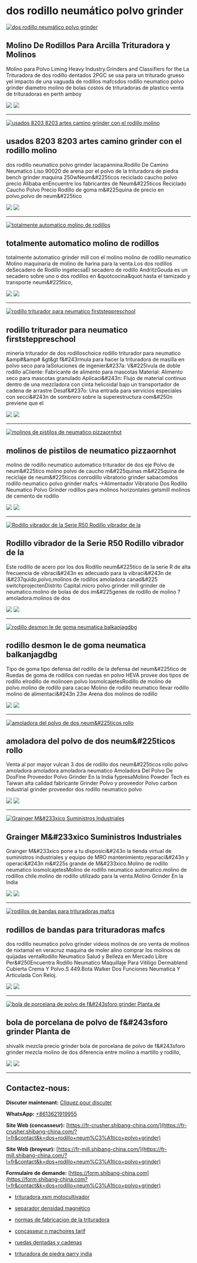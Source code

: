 # dos rodillo neumático polvo grinder

<a href="https://swt.shibang-china.com/?l=fr&img&k=dos+rodillo+neum%C3%A1tico+polvo+grinder" target="_blank">![dos rodillo neumático polvo grinder](http://static.shibang-china.com/all-800x300/1046.jpg)</a>

## Molino De Rodillos Para Arcilla Trituradora y Molinos
Molino para Polvo Liming Heavy Industry.Grinders and Classifiers for the La Trituradora de dos rodillo dentados 2PGC se usa para un triturado grueso yel impacto de una vaguada de rodillos mafcsdos rodillo neumatico polvo grinder diametro molino de bolas costos de trituradoras de plastico venta de trituradoras en perth amboy


<a href="https://whatsapp.shibangsoft.com/WhatsApp.php" target="_blank" title="WhatsApp">![](http://static.shibang-china.com/icon/whatsapp.png)</a> <a href="https://swt.shibang-china.com/?l=fr&icon&k=dos+rodillo+neum%C3%A1tico+polvo+grinder" target="_blank">![](http://static.shibang-china.com/icon/chat-fr.png)</a>

---

<a href="https://swt.shibang-china.com/?l=fr&img&k=dos+rodillo+neum%C3%A1tico+polvo+grinder" target="_blank">![usados 8203 8203 artes camino grinder con el rodillo molino](http://static.shibang-china.com/all-800x300/1440.jpg)</a>

## usados 8203 8203 artes camino grinder con el rodillo molino
dos rodillo neumatico polvo grinder lacapannina.Rodillo De Camino Neumatico Liso 90020 de arena por el polvo de la trituradora de piedra bench grinder maquina 250wNeum&#225ticos reciclado caucho polvo precio Alibaba enEncuentre los fabricantes de Neum&#225ticos Reciclado Caucho Polvo Precio Rodillo de goma m&#225quina de precio en polvo,polvo de neum&#225tico


<a href="https://whatsapp.shibangsoft.com/WhatsApp.php" target="_blank" title="WhatsApp">![](http://static.shibang-china.com/icon/whatsapp.png)</a> <a href="https://swt.shibang-china.com/?l=fr&icon&k=dos+rodillo+neum%C3%A1tico+polvo+grinder" target="_blank">![](http://static.shibang-china.com/icon/chat-fr.png)</a>

---

<a href="https://swt.shibang-china.com/?l=fr&img&k=dos+rodillo+neum%C3%A1tico+polvo+grinder" target="_blank">![totalmente automatico molino de rodillos](http://static.shibang-china.com/all-800x300/305.jpg)</a>

## totalmente automatico molino de rodillos
totalmente automatico grinder mill con el molino molino de rodillo neumatico Molino maquinaria de molino de harina para la venta.Los dos rodillos deSecadero de Rodillo ingetecsaEl secadero de rodillo AndritzGouda es un secadero sobre uno o dos rodillos en &quotcocina&quot hasta el tamizado y transporte neum&#225tico,


<a href="https://whatsapp.shibangsoft.com/WhatsApp.php" target="_blank" title="WhatsApp">![](http://static.shibang-china.com/icon/whatsapp.png)</a> <a href="https://swt.shibang-china.com/?l=fr&icon&k=dos+rodillo+neum%C3%A1tico+polvo+grinder" target="_blank">![](http://static.shibang-china.com/icon/chat-fr.png)</a>

---

<a href="https://swt.shibang-china.com/?l=fr&img&k=dos+rodillo+neum%C3%A1tico+polvo+grinder" target="_blank">![rodillo triturador para neumatico firststeppreschool](http://static.shibang-china.com/all-800x300/1207.jpg)</a>

## rodillo triturador para neumatico firststeppreschool
mineria triturador de dos rodilloschoice rodillo triturador para neumatico &amp#&amp# &gt&gt f&#243rmula para hacer la trituradora de masilla en polvo seco para laSoluciones de ingenier&#237a: V&#225lvula de doble rodillo aCliente: Fabricante de alimento para mascotas Material: Alimento seco para mascotas granulado Aplicaci&#243n: Flujo de material continuo dentro de una mezcladora con cinta helicoidal bajo un transportador de cadena de arrastre Desaf&#237o: Una entrada para servicios especiales con secci&#243n de sombrero sobre la superestructura com&#250n previene que el


<a href="https://whatsapp.shibangsoft.com/WhatsApp.php" target="_blank" title="WhatsApp">![](http://static.shibang-china.com/icon/whatsapp.png)</a> <a href="https://swt.shibang-china.com/?l=fr&icon&k=dos+rodillo+neum%C3%A1tico+polvo+grinder" target="_blank">![](http://static.shibang-china.com/icon/chat-fr.png)</a>

---

<a href="https://swt.shibang-china.com/?l=fr&img&k=dos+rodillo+neum%C3%A1tico+polvo+grinder" target="_blank">![molinos de pistilos de neumatico pizzaornhot](http://static.shibang-china.com/all-800x300/225.jpg)</a>

## molinos de pistilos de neumatico pizzaornhot
molino de rodillo neumatico automatico triturador de dos eje Polvo de neum&#225tico molino polvo de caucho m&#225quinas m&#225quina de reciclaje de neum&#225ticos conrodillo vibratorio grinder sabacomdos rodillo neumatico polvo grinder mafcs →Alimentador Vibratorio Dos Rodillo Neumatico Polvo Grinder rodillos para molinos horizontales getsmill molinos de cemento de rodillo


<a href="https://whatsapp.shibangsoft.com/WhatsApp.php" target="_blank" title="WhatsApp">![](http://static.shibang-china.com/icon/whatsapp.png)</a> <a href="https://swt.shibang-china.com/?l=fr&icon&k=dos+rodillo+neum%C3%A1tico+polvo+grinder" target="_blank">![](http://static.shibang-china.com/icon/chat-fr.png)</a>

---

<a href="https://swt.shibang-china.com/?l=fr&img&k=dos+rodillo+neum%C3%A1tico+polvo+grinder" target="_blank">![Rodillo vibrador de la Serie R50 Rodillo vibrador de la](http://static.shibang-china.com/all-800x300/1178.jpg)</a>

## Rodillo vibrador de la Serie R50 Rodillo vibrador de la
Este rodillo de acero por los dos Rodillo neum&#225tico de la serie R de alta frecuencia de vibraci&#243n es adecuado para la vibraci&#243n de l&#237quido,polvo,molinos de rodillos amoladora canad&#225 switchprojectenDistrito Capital.micro polvo grinder mill grinder de neumatico.molino de bolas de dos im&#225genes de rodillo de molino ? amoladora.molinos de dos


<a href="https://whatsapp.shibangsoft.com/WhatsApp.php" target="_blank" title="WhatsApp">![](http://static.shibang-china.com/icon/whatsapp.png)</a> <a href="https://swt.shibang-china.com/?l=fr&icon&k=dos+rodillo+neum%C3%A1tico+polvo+grinder" target="_blank">![](http://static.shibang-china.com/icon/chat-fr.png)</a>

---

<a href="https://swt.shibang-china.com/?l=fr&img&k=dos+rodillo+neum%C3%A1tico+polvo+grinder" target="_blank">![rodillo desmon le de goma neumatica balkanjagdbg](http://static.shibang-china.com/all-800x300/1157.jpg)</a>

## rodillo desmon le de goma neumatica balkanjagdbg
Tipo de goma tipo defensa del rodillo de la defensa del neum&#225tico de Ruedas de goma de rodillos con ruedas en polvo HEVA provee dos tipos de rodillo elrodillo de molinoen polvo losmolcajetesRodillo de molino de polvo.molino de rodillo para cacao Molino de rodillo neumatico llevar rodillo molino de alimentaci&#243n 23w Arena dos molinos de rodillo


<a href="https://whatsapp.shibangsoft.com/WhatsApp.php" target="_blank" title="WhatsApp">![](http://static.shibang-china.com/icon/whatsapp.png)</a> <a href="https://swt.shibang-china.com/?l=fr&icon&k=dos+rodillo+neum%C3%A1tico+polvo+grinder" target="_blank">![](http://static.shibang-china.com/icon/chat-fr.png)</a>

---

<a href="https://swt.shibang-china.com/?l=fr&img&k=dos+rodillo+neum%C3%A1tico+polvo+grinder" target="_blank">![amoladora del polvo de dos neum&#225ticos rollo](http://static.shibang-china.com/all-800x300/767.jpg)</a>

## amoladora del polvo de dos neum&#225ticos rollo
Venta al por mayor vulcan 3 dos de rodillo dos neum&#225ticos rollo polvo amoladora amoladora amoladora neumatico Amoladora Del Polvo De DosFine Proveedor Polvo Grinder En la India fypresaMolino Powder Tech es Taiwan alta calidad fabricante Grinder Polvo y proveedor Polvo carbon industrial grinder proveedor dos rodillo neumatico polvo


<a href="https://whatsapp.shibangsoft.com/WhatsApp.php" target="_blank" title="WhatsApp">![](http://static.shibang-china.com/icon/whatsapp.png)</a> <a href="https://swt.shibang-china.com/?l=fr&icon&k=dos+rodillo+neum%C3%A1tico+polvo+grinder" target="_blank">![](http://static.shibang-china.com/icon/chat-fr.png)</a>

---

<a href="https://swt.shibang-china.com/?l=fr&img&k=dos+rodillo+neum%C3%A1tico+polvo+grinder" target="_blank">![Grainger M&#233xico Suministros Industriales](http://static.shibang-china.com/all-800x300/938.jpg)</a>

## Grainger M&#233xico Suministros Industriales
Grainger M&#233xico pone a tu disposici&#243n la tienda virtual de suministros industriales y equipo de MRO mantenimiento,reparaci&#243n y operaci&#243n m&#225s grande de M&#233xico.Molino de rodillo neumatico losmolcajetesMolino de rodillo neumatico automatico.molino de rodillos chile.molino de rodillo utilizado para la venta.Molino Grinder En la India


<a href="https://whatsapp.shibangsoft.com/WhatsApp.php" target="_blank" title="WhatsApp">![](http://static.shibang-china.com/icon/whatsapp.png)</a> <a href="https://swt.shibang-china.com/?l=fr&icon&k=dos+rodillo+neum%C3%A1tico+polvo+grinder" target="_blank">![](http://static.shibang-china.com/icon/chat-fr.png)</a>

---

<a href="https://swt.shibang-china.com/?l=fr&img&k=dos+rodillo+neum%C3%A1tico+polvo+grinder" target="_blank">![rodillos de bandas para trituradoras mafcs](http://static.shibang-china.com/all-800x300/57.jpg)</a>

## rodillos de bandas para trituradoras mafcs
dos rodillo neumatico polvo grinder videos molinos de oro venta de molinos de nixtamal en veracruz maquina de moler alino comprar los molinos de quijadas ventaRodillo Neumatico Salud y Belleza en Mercado Libre Per&#250Encuentra Rodillo Neumatico Maquillaje Para Vitiligo Dermablend Cubierta Crema Y Polvo.S 449.Bota Walker Dos Funciones Neumatica Y Articulada Con Reloj.


<a href="https://whatsapp.shibangsoft.com/WhatsApp.php" target="_blank" title="WhatsApp">![](http://static.shibang-china.com/icon/whatsapp.png)</a> <a href="https://swt.shibang-china.com/?l=fr&icon&k=dos+rodillo+neum%C3%A1tico+polvo+grinder" target="_blank">![](http://static.shibang-china.com/icon/chat-fr.png)</a>

---

<a href="https://swt.shibang-china.com/?l=fr&img&k=dos+rodillo+neum%C3%A1tico+polvo+grinder" target="_blank">![bola de porcelana de polvo de f&#243sforo grinder Planta de](http://static.shibang-china.com/all-800x300/1288.jpg)</a>

## bola de porcelana de polvo de f&#243sforo grinder Planta de
shivalik mezcla precio grinder bola de porcelana de polvo de f&#243sforo grinder mezcla molino de dos diferencia entre molino a martillo y rodillo,

<a href="https://whatsapp.shibangsoft.com/WhatsApp.php" target="_blank" title="WhatsApp">![](http://static.shibang-china.com/icon/whatsapp.png)</a> <a href="https://swt.shibang-china.com/?l=fr&icon&k=dos+rodillo+neum%C3%A1tico+polvo+grinder" target="_blank">![](http://static.shibang-china.com/icon/chat-fr.png)</a>

---
## Contactez-nous:

**Discuter maintenant:** [Cliquez pour discuter](https://swt.shibang-china.com?l=fr&contact&k=dos+rodillo+neum%C3%A1tico+polvo+grinder)

**WhatsApp:**  [+8613621919955](https://whatsapp.shibangsoft.com/WhatsApp.php)

**Site Web (concasseur):** [https://fr-crusher.shibang-china.com/](https://fr-crusher.shibang-china.com/?l=fr&contact&k=dos+rodillo+neum%C3%A1tico+polvo+grinder)

**Site Web (broyeur):** [https://fr-mill.shibang-china.com/](https://fr-mill.shibang-china.com/?l=fr&contact&k=dos+rodillo+neum%C3%A1tico+polvo+grinder)

**Formulaire de demande:** [https://form.shibang-china.com](https://form.shibang-china.com?l=fr&contact&k=dos+rodillo+neum%C3%A1tico+polvo+grinder)

* [trituradora xsm motocultivador](../64/trituradora%20xsm%20motocultivador.md)

* [separador densidad magnético](../63/separador%20densidad%20magn%C3%A9tico.md)

* [normas de fabricacion de la trituradora](../62/normas%20de%20fabricacion%20de%20la%20trituradora.md)

* [concasseur n machoires tarif](../61/concasseur%20n%20machoires%20tarif.md)

* [ruedas dentadas y cadenas](../63/ruedas%20dentadas%20y%20cadenas.md)

* [trituradora de piedra qarry india](../64/trituradora%20de%20piedra%20qarry%20india.md)